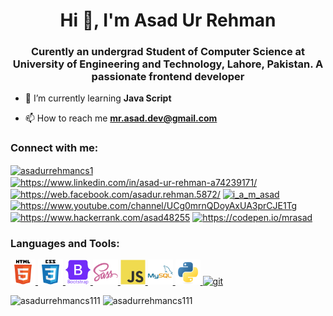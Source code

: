 
<h1 align="center">Hi 👋, I'm Asad Ur Rehman</h1>
<h3 align="center">Curently an undergrad Student of Computer Science at University of Engineering and Technology, Lahore, Pakistan. A passionate frontend developer</h3>

<!--<p align="left"> <img src="https://komarev.com/ghpvc/?username=asadurrehmancs111&label=Profile%20views&color=0e75b6&style=flat" alt="asadurrehmancs111" /> </p>--->
<!--<p align="left"> <a href="https://github.com/ryo-ma/github-profile-trophy"><img src="https://github-profile-trophy.vercel.app/?username=asadurrehmancs111&theme=darkhub" alt="asadurrehmancs111" /></a> </p>-->

- 🌱 I’m currently learning **Java Script**

- 📫 How to reach me **mr.asad.dev@gmail.com**

<h3 align="left">Connect with me:</h3>
<p align="left">
<a href="https://twitter.com/asadurrehmancs1" target="blank"><img align="center" src="https://cdn.jsdelivr.net/npm/simple-icons@3.0.1/icons/twitter.svg" alt="asadurrehmancs1" height="30" width="40" /></a>
<a href="https://www.linkedin.com/in/asad-ur-rehman-a74239171/" target="blank"><img align="center" src="https://cdn.jsdelivr.net/npm/simple-icons@3.0.1/icons/linkedin.svg" alt="https://www.linkedin.com/in/asad-ur-rehman-a74239171/" height="30" width="40" /></a>
<a href="https://web.facebook.com/asadur.rehman.5872/" target="blank"><img align="center" src="https://cdn.jsdelivr.net/npm/simple-icons@3.0.1/icons/facebook.svg" alt="https://web.facebook.com/asadur.rehman.5872/" height="30" width="40" /></a>
<a href="https://instagram.com/i_a_m_asad" target="blank"><img align="center" src="https://cdn.jsdelivr.net/npm/simple-icons@3.0.1/icons/instagram.svg" alt="i_a_m_asad" height="30" width="40" /></a>
<a href="https://www.youtube.com/channel/UCg0mrnQDoyAxUA3prCJE1Tg" target="_blank"><img align="center" src="https://cdn.jsdelivr.net/npm/simple-icons@3.0.1/icons/youtube.svg" alt="https://www.youtube.com/channel/UCg0mrnQDoyAxUA3prCJE1Tg" height="30" width="40" /></a>
<a href="https://www.hackerrank.com/asad48255" target="blank"><img align="center" src="https://cdn.jsdelivr.net/npm/simple-icons@3.0.1/icons/hackerrank.svg" alt="https://www.hackerrank.com/asad48255" height="30" width="40" /></a>
<a href="https://codepen.io/mrasad" target="blank"><img align="center" src="https://cdn.jsdelivr.net/npm/simple-icons@3.0.1/icons/codepen.svg" alt="https://codepen.io/mrasad" height="30" width="40" /></a>
</p>

<h3 align="left">Languages and Tools:</h3>
<p align="left"> <a href="https://www.w3.org/html/" target="_blank"> <img src="https://raw.githubusercontent.com/devicons/devicon/master/icons/html5/html5-original-wordmark.svg" alt="html5" width="40" height="40"/> </a> <a href="https://www.w3schools.com/css/" target="_blank"> <img src="https://raw.githubusercontent.com/devicons/devicon/master/icons/css3/css3-original-wordmark.svg" alt="css3" width="40" height="40"/> </a><a href="https://getbootstrap.com" target="_blank"> <img src="https://raw.githubusercontent.com/devicons/devicon/master/icons/bootstrap/bootstrap-plain-wordmark.svg" alt="bootstrap" width="40" height="40"/> </a>
<a href="https://sass-lang.com" target="_blank"> <img src="https://raw.githubusercontent.com/devicons/devicon/master/icons/sass/sass-original.svg" alt="sass" width="40" height="40"/> </a> <a href="https://developer.mozilla.org/en-US/docs/Web/JavaScript" target="_blank"> <img src="https://raw.githubusercontent.com/devicons/devicon/master/icons/javascript/javascript-original.svg" alt="javascript" width="40" height="40"/> </a> <a href="https://www.mysql.com/" target="_blank"> <img src="https://raw.githubusercontent.com/devicons/devicon/master/icons/mysql/mysql-original-wordmark.svg" alt="mysql" width="40" height="40"/> </a> <a href="https://www.python.org" target="_blank">  <img src="https://raw.githubusercontent.com/devicons/devicon/master/icons/python/python-original.svg" alt="python" width="40" height="40"/> </a> <a href="https://git-scm.com/" target="_blank"> <img src="https://www.vectorlogo.zone/logos/git-scm/git-scm-icon.svg" alt="git" width="40" height="40"/> </a> </p>
<img  src="https://github-readme-stats.vercel.app/api?username=asadurrehmancs111&show_icons=true&locale=en&theme=vision-friendly-dark" alt="asadurrehmancs111" />
<img src="https://github-readme-stats.vercel.app/api/top-langs?username=asadurrehmancs111&show_icons=true&locale=en&langs_count=8" alt="asadurrehmancs111" />

<!--<p><img align="center" src="https://github-readme-streak-stats.herokuapp.com/?user=asadurrehmancs111&" alt="asadurrehmancs111" /></p>-->


